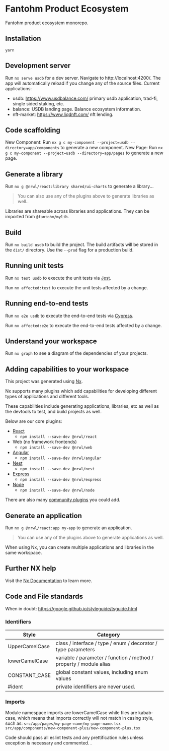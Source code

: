 # Fantohm Product Ecosystem

Fantohm product ecosystem monorepo.

## Installation

`yarn`

## Development server

Run `nx serve usdb` for a dev server. Navigate to http://localhost:4200/. The app will automatically reload if you change any of the source files.
Current applications:

- usdb: https://www.usdbalance.com/ primary usdb application, trad-fi, single sided staking, etc.
- balance: USDB landing page. Balance ecosystem information.
- nft-market: https://www.liqdnft.com/ nft lending.

## Code scaffolding

New Component: Run `nx g c my-component --project=usdb --directory=app/components` to generate a new component.
New Page: Run `nx g c my-component --project=usdb --directory=app/pages` to generate a new page.

## Generate a library

Run `nx g @nrwl/react:library shared/ui-charts` to generate a library...

> You can also use any of the plugins above to generate libraries as well..

Libraries are shareable across libraries and applications. They can be imported from `@fantohm/mylib`.

## Build

Run `nx build usdb` to build the project. The build artifacts will be stored in the `dist/` directory. Use the `--prod` flag for a production build.

## Running unit tests

Run `nx test usdb` to execute the unit tests via [Jest](https://jestjs.io).

Run `nx affected:test` to execute the unit tests affected by a change.

## Running end-to-end tests

Run `nx e2e usdb` to execute the end-to-end tests via [Cypress](https://www.cypress.io).

Run `nx affected:e2e` to execute the end-to-end tests affected by a change.

## Understand your workspace

Run `nx graph` to see a diagram of the dependencies of your projects.

## Adding capabilities to your workspace

This project was generated using [Nx](https://nx.dev).

Nx supports many plugins which add capabilities for developing different types of applications and different tools.

These capabilities include generating applications, libraries, etc as well as the devtools to test, and build projects as well.

Below are our core plugins:

- [React](https://reactjs.org)
  - `npm install --save-dev @nrwl/react`
- Web (no framework frontends)
  - `npm install --save-dev @nrwl/web`
- [Angular](https://angular.io)
  - `npm install --save-dev @nrwl/angular`
- [Nest](https://nestjs.com)
  - `npm install --save-dev @nrwl/nest`
- [Express](https://expressjs.com)
  - `npm install --save-dev @nrwl/express`
- [Node](https://nodejs.org)
  - `npm install --save-dev @nrwl/node`

There are also many [community plugins](https://nx.dev/community) you could add.

## Generate an application

Run `nx g @nrwl/react:app my-app` to generate an application.

> You can use any of the plugins above to generate applications as well.

When using Nx, you can create multiple applications and libraries in the same workspace.

## Further NX help

Visit the [Nx Documentation](https://nx.dev) to learn more.

## Code and File standards

When in doubt: https://google.github.io/styleguide/tsguide.html

### Identifiers

| Style          | Category                                                           |
| -------------- | ------------------------------------------------------------------ |
| UpperCamelCase | class / interface / type / enum / decorator / type parameters      |
| lowerCamelCase | variable / parameter / function / method / property / module alias |
| CONSTANT_CASE  | global constant values, including enum values                      |
| #ident         | private identifiers are never used.                                |

### Imports

Module namespace imports are lowerCamelCase while files are kabab-case, which means that imports correctly will not match in casing style, such as:
`src/app/pages/my-page-name/my-page-name.tsx`
`src/app/components/new-component-plus/new-component-plus.tsx`

Code should pass all eslint tests and any prettification rules unless exception is necessary and commented. .

